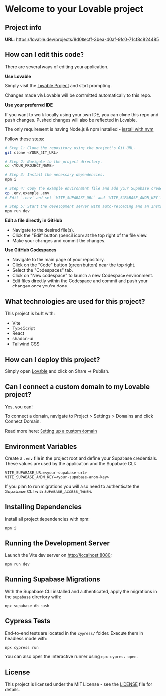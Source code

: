 # Welcome to your Lovable project

## Project info

**URL**: https://lovable.dev/projects/8d08ecff-3bea-40af-9fd0-71cf8c824485

## How can I edit this code?

There are several ways of editing your application.

**Use Lovable**

Simply visit the [Lovable Project](https://lovable.dev/projects/8d08ecff-3bea-40af-9fd0-71cf8c824485) and start prompting.

Changes made via Lovable will be committed automatically to this repo.

**Use your preferred IDE**

If you want to work locally using your own IDE, you can clone this repo and push changes. Pushed changes will also be reflected in Lovable.

The only requirement is having Node.js & npm installed - [install with nvm](https://github.com/nvm-sh/nvm#installing-and-updating)

Follow these steps:

```sh
# Step 1: Clone the repository using the project's Git URL.
git clone <YOUR_GIT_URL>

# Step 2: Navigate to the project directory.
cd <YOUR_PROJECT_NAME>

# Step 3: Install the necessary dependencies.
npm i

# Step 4: Copy the example environment file and add your Supabase credentials.
cp .env.example .env
# Edit `.env` and set `VITE_SUPABASE_URL` and `VITE_SUPABASE_ANON_KEY`.

# Step 5: Start the development server with auto-reloading and an instant preview.
npm run dev
```

**Edit a file directly in GitHub**

- Navigate to the desired file(s).
- Click the "Edit" button (pencil icon) at the top right of the file view.
- Make your changes and commit the changes.

**Use GitHub Codespaces**

- Navigate to the main page of your repository.
- Click on the "Code" button (green button) near the top right.
- Select the "Codespaces" tab.
- Click on "New codespace" to launch a new Codespace environment.
- Edit files directly within the Codespace and commit and push your changes once you're done.

## What technologies are used for this project?

This project is built with:

- Vite
- TypeScript
- React
- shadcn-ui
- Tailwind CSS

## How can I deploy this project?

Simply open [Lovable](https://lovable.dev/projects/8d08ecff-3bea-40af-9fd0-71cf8c824485) and click on Share -> Publish.

## Can I connect a custom domain to my Lovable project?

Yes, you can!

To connect a domain, navigate to Project > Settings > Domains and click Connect Domain.

Read more here: [Setting up a custom domain](https://docs.lovable.dev/tips-tricks/custom-domain#step-by-step-guide)

## Environment Variables

Create a `.env` file in the project root and define your Supabase credentials. These values are used by the application and the Supabase CLI:

```dotenv
VITE_SUPABASE_URL=<your-supabase-url>
VITE_SUPABASE_ANON_KEY=<your-supabase-anon-key>
```

If you plan to run migrations you will also need to authenticate the Supabase CLI with `SUPABASE_ACCESS_TOKEN`.

## Installing Dependencies

Install all project dependencies with npm:

```sh
npm i
```

## Running the Development Server

Launch the Vite dev server on <http://localhost:8080>:

```sh
npm run dev
```

## Running Supabase Migrations

With the Supabase CLI installed and authenticated, apply the migrations in the `supabase` directory with:

```sh
npx supabase db push
```

## Cypress Tests

End-to-end tests are located in the `cypress/` folder. Execute them in headless mode with:

```sh
npx cypress run
```

You can also open the interactive runner using `npx cypress open`.

## License

This project is licensed under the MIT License - see the [LICENSE](LICENSE) file for details.
